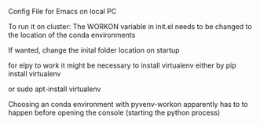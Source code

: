 Config File for Emacs on local PC

To run it on cluster:
The WORKON variable in init.el needs to be changed to the location of the
conda environments

If wanted, change the inital folder location on startup

for elpy to work it might be necessary to install virtualenv either by
pip install virtualenv

or sudo apt-install virtualenv

Choosing an conda environment with pyvenv-workon apparently has to to happen before opening the
console (starting the python process)